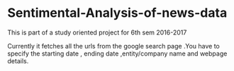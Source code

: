 # Sentimental-Analysis-of-news-data
This is part of a study oriented project for 6th sem 2016-2017

Currently it fetches all the urls from the google search page .You have to specify the starting date , ending date ,entity/company name and webpage details.
